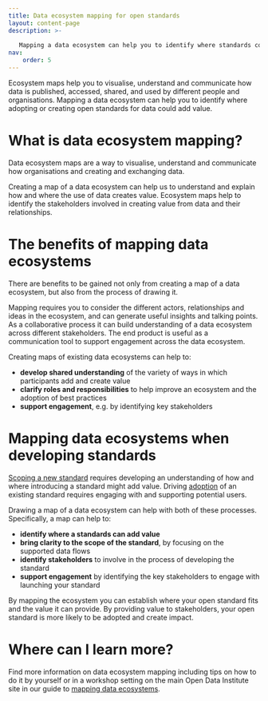 ```yaml
---
title: Data ecosystem mapping for open standards
layout: content-page
description: >- 
  
   Mapping a data ecosystem can help you to identify where standards could add value and which stakeholders to engage with.
nav:
    order: 5
---
```


Ecosystem maps help you to visualise, understand and communicate how data is published, accessed, shared, and used by different people and organisations. Mapping a data ecosystem can help you to identify where adopting or creating open standards for data could add value.

# What is data ecosystem mapping?

Data ecosystem maps are a way to visualise, understand and communicate how organisations and creating and exchanging data.

Creating a map of a data ecosystem can help us to understand and explain how and where the use of data creates value. Ecosystem maps help to identify the stakeholders involved in creating value from data and their relationships. 

# The benefits of mapping data ecosystems

There are benefits to be gained not only from creating a map of a data ecosystem, but also from the process of drawing it. 

Mapping requires you to consider the different actors, relationships and ideas in the ecosystem, and can generate useful insights and talking points. As a collaborative process it can build understanding of a data ecosystem across different stakeholders. The end product is useful as a communication tool to support engagement across the data ecosystem. 

Creating maps of existing data ecosystems can help to:

* __develop shared understanding__ of the variety of ways in which participants add and create value
* __clarify roles and responsibilities__ to help improve an ecosystem and the adoption of best practices
* __support engagement__, e.g. by identifying key stakeholders

# Mapping data ecosystems when developing standards

[Scoping a new standard](/creating-open-standards/developing-standards/scoping-and-starting/) requires developing an understanding of how and where introducing a standard might add value. Driving [adoption](/creating-open-standards/developing-standards/launch-and-adoption/) of an existing standard requires engaging with and supporting potential users.

Drawing a map of a data ecosystem can help with both of these processes. Specifically, a map can help to:

* __identify where a standards can add value__
* __bring clarity to the scope of the standard__, by focusing on the supported data flows
* __identify stakeholders__ to involve in the process of developing the standard
* __support engagement__ by identifying the key stakeholders to engage with launching your standard

By mapping the ecosystem you can establish where your open standard fits and the value it can provide. By providing value to stakeholders, your open standard is more likely to be adopted and create impact.

# Where can I learn more?

Find more information on data ecosystem mapping including tips on how to do it by yourself or in a workshop setting on the main Open Data Institute site in our guide to [mapping data ecosystems](https://theodi.org/article/mapping-data-ecosystems/).
